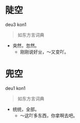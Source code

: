 # 陡空
deu3 kon1
> 如东方言词典
- 突然，忽然。
  - 刚刚说好㞢，～又变吖。

# 兜空
deu1 kon1
> 如东方言词典
- 统统，全部。
  - ～这吖多东西，你拿啊去吧。
